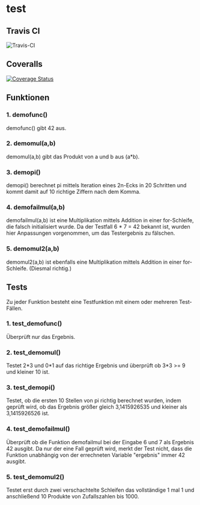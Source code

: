 # test

<h2>Travis CI</h2>
<img src="https://travis-ci.org/jstruzek/test.svg?branch=master" alt=Travis-CI Test-Ergebnis">

<h2>Coveralls</h2>
<a href='https://coveralls.io/github/GitTyCat42/test?branch=master'><img src='https://coveralls.io/repos/github/GitTyCat42/test/badge.svg?branch=master' alt='Coverage Status' /></a>

<h2>Funktionen</h2>
<h3>1. demofunc()</h4>
demofunc() gibt 42 aus.
<h3>2. demomul(a,b)</h3>
demomul(a,b) gibt das Produkt von a und b aus (a*b).
<h3>3. demopi()</h3>
demopi() berechnet pi mittels Iteration eines 2n-Ecks in 20 Schritten und kommt damit auf 10 richtige Ziffern nach dem Komma.
<h3>4. demofailmul(a,b)</h3>
demofailmul(a,b) ist eine Multiplikation mittels Addition in einer for-Schleife, die falsch initialisiert wurde. Da der Testfall 6 * 7 = 42 bekannt ist, wurden hier Anpassungen vorgenommen, um das Testergebnis zu fälschen.
<h3>5. demomul2(a,b)</h3>
demomul2(a,b) ist ebenfalls eine Multiplikation mittels Addition in einer for-Schleife. (Diesmal richtig.)

<h2>Tests</h2>
Zu jeder Funktion besteht eine Testfunktion mit einem oder mehreren Test-Fällen.
<h3>1. test_demofunc()</h3>
Überprüft nur das Ergebnis.
<h3>2. test_demomul()</h3>
Testet 2*3 und 0*1 auf das richtige Ergebnis und überprüft ob 3*3 >= 9 und kleiner 10 ist.
<h3>3. test_demopi()</h3>
Testet, ob die ersten 10 Stellen von pi richtig berechnet wurden, indem geprüft wird, ob das Ergebnis größer gleich 3,1415926535 und kleiner als 3,1415926526 ist.
<h3>4. test_demofailmul()</h3>
Überprüft ob die Funktion demofailmul bei der Eingabe 6 und 7 als Ergebnis 42 ausgibt. Da nur der eine Fall geprüft wird, merkt der Test nicht, dass die Funktion unabhängig von der errechneten Variable "ergebnis" immer 42 ausgibt.
<h3>5. test_demomul2()</h3>
Testet erst durch zwei verschachtelte Schleifen das vollständige 1 mal 1 und anschließend 10 Produkte von Zufallszahlen bis 1000.
